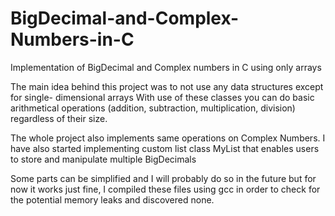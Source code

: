 # BigDecimal-and-Complex-Numbers-in-C
Implementation of BigDecimal and Complex numbers in C using only arrays

The main idea behind this project was to not use any data structures except for single- dimensional arrays
With use of these classes you can do basic arithmetical operations (addition, subtraction, multiplication, division) regardless of their size.

The whole project also implements same operations on Complex Numbers. I have also started implementing custom list class MyList that enables users to store and manipulate multiple BigDecimals

Some parts can be simplified and I will probably do so in the future but for now it works just fine, I compiled these files using gcc in order to check for the potential memory leaks and discovered none.
